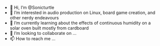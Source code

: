 - 👋 Hi, I’m @Sonicturtle
- 👀 I’m interested in audio production on Linux, board game creation, and other nerdy endeavours
- 🌱 I’m currently learning about the effects of continuous humidity on a solar oven built mostly from cardboard
- 💞️ I’m looking to collaborate on ...
- 📫 How to reach me ...

<!---
Sonicturtle/Sonicturtle is a ✨ special ✨ repository because its `README.md` (this file) appears on your GitHub profile.
You can click the Preview link to take a look at your changes.
--->
